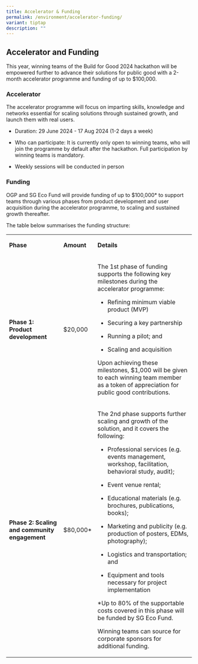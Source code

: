```yaml
---
title: Accelerator & Funding
permalink: /environment/accelerator-funding/
variant: tiptap
description: ""
---
```

<h2><strong>Accelerator and Funding</strong></h2>
<p>This year, winning teams of the Build for Good 2024 hackathon will be
empowered further to advance their solutions for public good with a 2-month
accelerator programme and funding of up to $100,000.&nbsp;</p>
<h3><strong>Accelerator</strong></h3>
<p>The accelerator programme will focus on imparting skills, knowledge and
networks essential for scaling solutions through sustained growth, and
launch them with real users.
<br>
</p>
<ul>
<li>
<p>Duration: 29 June 2024 - 17 Aug 2024 (1-2 days a week)</p>
</li>
<li>
<p>Who can participate: It is currently only open to winning teams, who will
join the programme by default after the hackathon. Full participation by
winning teams is mandatory.</p>
</li>
<li>
<p>Weekly sessions will be conducted in person</p>
</li>
</ul>
<h3><strong>Funding</strong></h3>
<p>OGP and SG Eco Fund will provide funding of up to $100,000* to support
teams through various phases from product development and user acquisition
during the accelerator programme, to scaling and sustained growth thereafter.
<br>
</p>
<p>The table below summarises the funding structure:
<br>
</p>
<table>
<tbody>
<tr>
<td rowspan="1" colspan="1">
<p><strong>Phase</strong>
</p>
</td>
<td rowspan="1" colspan="1">
<p><strong>Amount</strong>
</p>
</td>
<td rowspan="1" colspan="1">
<p><strong>Details</strong>
</p>
</td>
</tr>
<tr>
<td rowspan="1" colspan="1">
<p><strong>Phase 1: Product development</strong>
</p>
</td>
<td rowspan="1" colspan="1">
<p>$20,000</p>
</td>
<td rowspan="1" colspan="1">
<p>The 1st phase of funding supports the following key milestones during
the accelerator programme:
<br>
</p>
<ul>
<li>
<p>Refining minimum viable product (MVP)</p>
</li>
<li>
<p>Securing a key partnership</p>
</li>
<li>
<p>Running a pilot; and</p>
</li>
<li>
<p>Scaling and acquisition</p>
</li>
</ul>
<p>Upon achieving these milestones, $1,000 will be given to each winning
team member as a token of appreciation for public good contributions.</p>
</td>
</tr>
<tr>
<td rowspan="1" colspan="1">
<p><strong>Phase 2: Scaling and community engagement</strong>
</p>
</td>
<td rowspan="1" colspan="1">
<p>$80,000*</p>
</td>
<td rowspan="1" colspan="1">
<p>The 2nd phase supports further scaling and growth of the solution, and
it covers the following:</p>
<ul>
<li>
<p>Professional services (e.g. events management, workshop, facilitation,
behavioral study, audit);</p>
</li>
<li>
<p>Event venue rental;</p>
</li>
<li>
<p>Educational materials (e.g. brochures, publications, books);</p>
</li>
<li>
<p>Marketing and publicity (e.g. production of posters, EDMs, photography);</p>
</li>
<li>
<p>Logistics and transportation; and</p>
</li>
<li>
<p>Equipment and tools necessary for project implementation</p>
</li>
</ul>
<p>*Up to 80% of the supportable costs covered in this phase will be funded
by SG Eco Fund.</p>
<p>Winning teams can source for corporate sponsors for additional funding.</p>
<p></p>
</td>
</tr>
</tbody>
</table>
<p></p>